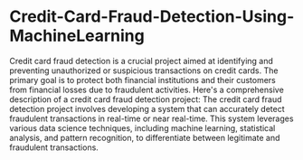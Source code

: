 # Credit-Card-Fraud-Detection-Using-MachineLearning
Credit card fraud detection is a crucial project aimed at identifying and preventing unauthorized or suspicious transactions on credit cards. The primary goal is to protect both financial institutions and their customers from financial losses due to fraudulent activities. Here's a comprehensive description of a credit card fraud detection project:
The credit card fraud detection project involves developing a system that can accurately detect fraudulent transactions in real-time or near real-time. This system leverages various data science techniques, including machine learning, statistical analysis, and pattern recognition, to differentiate between legitimate and fraudulent transactions.
